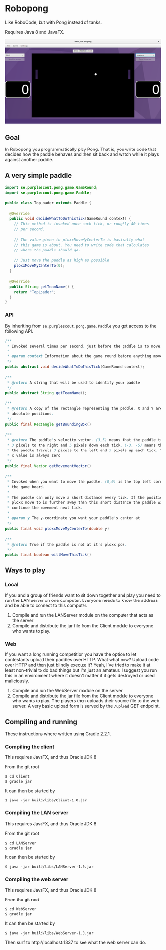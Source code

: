 Robopong
========

Like RoboCode, but with Pong instead of tanks.

Requires Java 8 and JavaFX.

![Screenshot from the client](client.png)

## Goal
In Robopong you programmatically play Pong. That is, you write code that decides how the paddle behaves and then sit back and watch while it plays against another paddle.

## A very simple paddle
```java
import se.purplescout.pong.game.GameRound;
import se.purplescout.pong.game.Paddle;

public class TopLoader extends Paddle {

  @Override
  public void decideWhatToDoThisTick(GameRound context) {
    // This method is invoked once each tick, or roughly 40 times
    // per second.

    // The value given to ploxxMoveMyCenterTo is basically what
    // this game is about. You need to write code that calculates
    // where the paddle should go.

    // Just move the paddle as high as possible
    ploxxMoveMyCenterTo(0);
  }

  @Override
  public String getTeamName() {
    return "TopLoader";
  }
}

```

### API
By inheriting from `se.purplescout.pong.game.Paddle` you get access to the following API.

```java
/**
 * Invoked several times per second, just before the paddle is to move. Don't put your heavy lifting here.
 *
 * @param context Information about the game round before anything moves
 */
public abstract void decideWhatToDoThisTick(GameRound context);

/**
 * @return A string that will be used to identify your paddle
 */
public abstract String getTeamName();

/**
 * @return A copy of the rectangle representing the paddle. X and Y are
 * absolute positions.
 */
public final Rectangle getBoundingBox()

/**
 * @return The paddle's velocity vector. (3,5) means that the paddle travels
 * 3 pixels to the right and 5 pixels down each tick. (-3, -5) means that
 * the paddle travels 3 pixels to the left and 5 pixels up each tick. The
 * x value is always zero
 */
public final Vector getMovementVector()

/**
 * Invoked when you want to move the paddle. (0,0) is the top left corner of
 * the game board.
 *
 * The paddle can only move a short distance every tick. If the position you
 * ploxx move to is further away than this short distance the paddle will
 * continue the movement next tick.
 *
 * @param y The y-coordinate you want your paddle's center at
 */
public final void ploxxMoveMyCenterTo(double y)

/**
 * @return True if the paddle is not at it's ploxx pos.
 */
public final boolean willMoveThisTick()
```

## Ways to play

### Local
If you and a group of friends want to sit down together and play you need to run the LAN server on one computer. Everyone needs to know the address and be able to connect to this computer.

1. Compile and run the LANServer module on the computer that acts as the server
2. Compile and distribute the jar file from the Client module to everyone who wants to play.

### Web
If you want a long running competition you have the option to let contestants upload their paddles over HTTP. What what now? Upload code over HTTP and then just blindly execute it? Yeah, I've tried to make it at least non-trivial to do bad things but I'm just an amateur. I suggest you run this in an environment where it doesn't matter if it gets destroyed or used maliciously.

1. Compile and run the WebServer module on the server
2. Compile and distribute the jar file from the Client module to everyone who wants to play. The players then uploads their source file to the web server. A very basic upload form is served by the `/upload` GET endpoint.

## Compiling and running
These instructions where written using Gradle 2.2.1.

### Compiling the client
This requires JavaFX, and thus Oracle JDK 8

From the git root
```
$ cd Client
$ gradle jar
```

It can then be started by
```
$ java -jar build/libs/Client-1.0.jar
```
### Compiling the LAN server
This requires JavaFX, and thus Oracle JDK 8

From the git root
```
$ cd LANServer
$ gradle jar
```

It can then be started by
```
$ java -jar build/libs/LANServer-1.0.jar
```

### Compiling the web server
This requires JavaFX, and thus Oracle JDK 8

From the git root
```
$ cd WebServer
$ gradle jar
```

It can then be started by
```
$ java -jar build/libs/WebServer-1.0.jar
```

Then surf to http://localhost:1337 to see what the web server can do.
